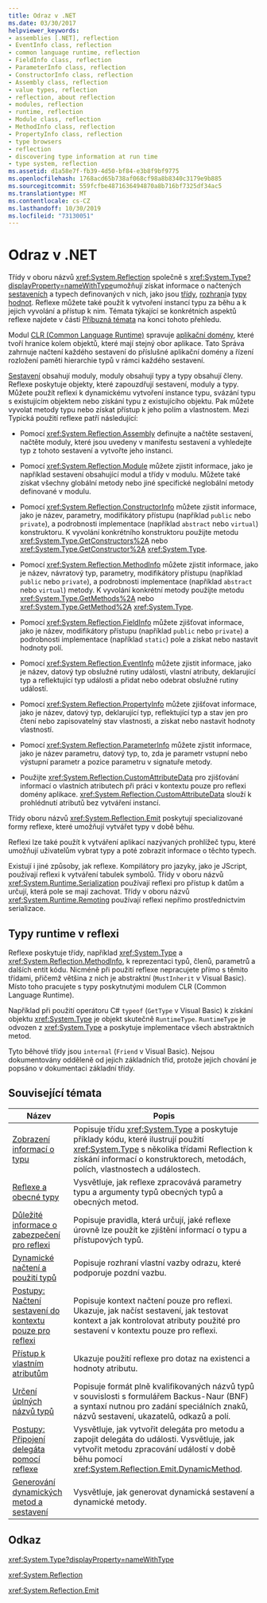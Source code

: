 ```yaml
---
title: Odraz v .NET
ms.date: 03/30/2017
helpviewer_keywords:
- assemblies [.NET], reflection
- EventInfo class, reflection
- common language runtime, reflection
- FieldInfo class, reflection
- ParameterInfo class, reflection
- ConstructorInfo class, reflection
- Assembly class, reflection
- value types, reflection
- reflection, about reflection
- modules, reflection
- runtime, reflection
- Module class, reflection
- MethodInfo class, reflection
- PropertyInfo class, reflection
- type browsers
- reflection
- discovering type information at run time
- type system, reflection
ms.assetid: d1a58e7f-fb39-4d50-bf84-e3b8f9bf9775
ms.openlocfilehash: 1768acd65b738af068cf98a8b8340c3179e9b885
ms.sourcegitcommit: 559fcfbe4871636494870a8b716bf7325df34ac5
ms.translationtype: MT
ms.contentlocale: cs-CZ
ms.lasthandoff: 10/30/2019
ms.locfileid: "73130051"
---
```

# <a name="reflection-in-net"></a>Odraz v .NET

Třídy v oboru názvů <xref:System.Reflection> společně s <xref:System.Type?displayProperty=nameWithType>umožňují získat informace o načtených [sestaveních](../../standard/assembly/index.md) a typech definovaných v nich, jako jsou [třídy](../../standard/base-types/common-type-system.md#classes), [rozhraní](../../standard/base-types/common-type-system.md#interfaces)a [typy hodnot](../../csharp/language-reference/keywords/value-types.md). Reflexe můžete také použít k vytvoření instancí typu za běhu a k jejich vyvolání a přístup k nim. Témata týkající se konkrétních aspektů reflexe najdete v části [Příbuzná témata](#related_topics) na konci tohoto přehledu.
  
Modul [CLR (Common Language Runtime)](../../standard/clr.md) spravuje [aplikační domény](../app-domains/application-domains.md), které tvoří hranice kolem objektů, které mají stejný obor aplikace. Tato Správa zahrnuje načtení každého sestavení do příslušné aplikační domény a řízení rozložení paměti hierarchie typů v rámci každého sestavení.  
  
[Sestavení](../app-domains/index.md) obsahují moduly, moduly obsahují typy a typy obsahují členy. Reflexe poskytuje objekty, které zapouzdřují sestavení, moduly a typy. Můžete použít reflexi k dynamickému vytvoření instance typu, svázání typu s existujícím objektem nebo získání typu z existujícího objektu. Pak můžete vyvolat metody typu nebo získat přístup k jeho polím a vlastnostem. Mezi Typická použití reflexe patří následující:  
  
- Pomocí <xref:System.Reflection.Assembly> definujte a načtěte sestavení, načtěte moduly, které jsou uvedeny v manifestu sestavení a vyhledejte typ z tohoto sestavení a vytvořte jeho instanci.  
  
- Pomocí <xref:System.Reflection.Module> můžete zjistit informace, jako je například sestavení obsahující modul a třídy v modulu. Můžete také získat všechny globální metody nebo jiné specifické neglobální metody definované v modulu.  
  
- Pomocí <xref:System.Reflection.ConstructorInfo> můžete zjistit informace, jako je název, parametry, modifikátory přístupu (například `public` nebo `private`), a podrobnosti implementace (například `abstract` nebo `virtual`) konstruktoru. K vyvolání konkrétního konstruktoru použijte metodu <xref:System.Type.GetConstructors%2A> nebo <xref:System.Type.GetConstructor%2A> <xref:System.Type>.  
  
- Pomocí <xref:System.Reflection.MethodInfo> můžete zjistit informace, jako je název, návratový typ, parametry, modifikátory přístupu (například `public` nebo `private`), a podrobnosti implementace (například `abstract` nebo `virtual`) metody. K vyvolání konkrétní metody použijte metodu <xref:System.Type.GetMethods%2A> nebo <xref:System.Type.GetMethod%2A> <xref:System.Type>.  
  
- Pomocí <xref:System.Reflection.FieldInfo> můžete zjišťovat informace, jako je název, modifikátory přístupu (například `public` nebo `private`) a podrobnosti implementace (například `static`) pole a získat nebo nastavit hodnoty polí.  
  
- Pomocí <xref:System.Reflection.EventInfo> můžete zjistit informace, jako je název, datový typ obslužné rutiny události, vlastní atributy, deklarující typ a reflektující typ události a přidat nebo odebrat obslužné rutiny událostí.  
  
- Pomocí <xref:System.Reflection.PropertyInfo> můžete zjišťovat informace, jako je název, datový typ, deklarující typ, reflektující typ a stav jen pro čtení nebo zapisovatelný stav vlastnosti, a získat nebo nastavit hodnoty vlastností.  
  
- Pomocí <xref:System.Reflection.ParameterInfo> můžete zjistit informace, jako je název parametru, datový typ, to, zda je parametr vstupní nebo výstupní parametr a pozice parametru v signatuře metody.  
  
- Použijte <xref:System.Reflection.CustomAttributeData> pro zjišťování informací o vlastních atributech při práci v kontextu pouze pro reflexi domény aplikace. <xref:System.Reflection.CustomAttributeData> slouží k prohlédnutí atributů bez vytváření instancí.  
  
Třídy oboru názvů <xref:System.Reflection.Emit> poskytují specializované formy reflexe, které umožňují vytvářet typy v době běhu.  
  
Reflexi lze také použít k vytváření aplikací nazývaných prohlížeč typu, které umožňují uživatelům vybrat typy a poté zobrazit informace o těchto typech.  
  
Existují i jiné způsoby, jak reflexe. Kompilátory pro jazyky, jako je JScript, používají reflexi k vytváření tabulek symbolů. Třídy v oboru názvů <xref:System.Runtime.Serialization> používají reflexi pro přístup k datům a určují, která pole se mají zachovat. Třídy v oboru názvů <xref:System.Runtime.Remoting> používají reflexi nepřímo prostřednictvím serializace.  
  
## <a name="runtime-types-in-reflection"></a>Typy runtime v reflexi  
Reflexe poskytuje třídy, například <xref:System.Type> a <xref:System.Reflection.MethodInfo>, k reprezentaci typů, členů, parametrů a dalších entit kódu. Nicméně při použití reflexe nepracujete přímo s těmito třídami, přičemž většina z nich je abstraktní (`MustInherit` v Visual Basic). Místo toho pracujete s typy poskytnutými modulem CLR (Common Language Runtime).  
  
Například při použití operátoru C# `typeof` (`GetType` v Visual Basic) k získání objektu <xref:System.Type> je objekt skutečně `RuntimeType`. `RuntimeType` je odvozen z <xref:System.Type> a poskytuje implementace všech abstraktních metod.  
  
Tyto běhové třídy jsou `internal` (`Friend` v Visual Basic). Nejsou dokumentovány odděleně od jejich základních tříd, protože jejich chování je popsáno v dokumentaci základní třídy.  
  
<a name="related_topics"></a>   

## <a name="related-topics"></a>Související témata  
  
|Název|Popis|  
|-----------|-----------------|  
|[Zobrazení informací o typu](viewing-type-information.md)|Popisuje třídu <xref:System.Type> a poskytuje příklady kódu, které ilustrují použití <xref:System.Type> s několika třídami Reflection k získání informací o konstruktorech, metodách, polích, vlastnostech a událostech.|  
|[Reflexe a obecné typy](reflection-and-generic-types.md)|Vysvětluje, jak reflexe zpracovává parametry typu a argumenty typů obecných typů a obecných metod.|  
|[Důležité informace o zabezpečení pro reflexi](security-considerations-for-reflection.md)|Popisuje pravidla, která určují, jaké reflexe úrovně lze použít ke zjištění informací o typu a přístupových typů.|  
|[Dynamické načtení a použití typů](dynamically-loading-and-using-types.md)|Popisuje rozhraní vlastní vazby odrazu, které podporuje pozdní vazbu.|  
|[Postupy: Načtení sestavení do kontextu pouze pro reflexi](how-to-load-assemblies-into-the-reflection-only-context.md)|Popisuje kontext načtení pouze pro reflexi. Ukazuje, jak načíst sestavení, jak testovat kontext a jak kontrolovat atributy použité pro sestavení v kontextu pouze pro reflexi.|  
|[Přístup k vlastním atributům](accessing-custom-attributes.md)|Ukazuje použití reflexe pro dotaz na existenci a hodnoty atributu.|  
|[Určení úplných názvů typů](specifying-fully-qualified-type-names.md)|Popisuje formát plně kvalifikovaných názvů typů v souvislosti s formulářem Backus-Naur (BNF) a syntaxí nutnou pro zadání speciálních znaků, názvů sestavení, ukazatelů, odkazů a polí.|  
|[Postupy: Připojení delegáta pomocí reflexe](how-to-hook-up-a-delegate-using-reflection.md)|Vysvětluje, jak vytvořit delegáta pro metodu a zapojit delegáta do události. Vysvětluje, jak vytvořit metodu zpracování událostí v době běhu pomocí <xref:System.Reflection.Emit.DynamicMethod>.|  
|[Generování dynamických metod a sestavení](emitting-dynamic-methods-and-assemblies.md)|Vysvětluje, jak generovat dynamická sestavení a dynamické metody.|  
  
## <a name="reference"></a>Odkaz  

<xref:System.Type?displayProperty=nameWithType>  
  
<xref:System.Reflection>  
  
<xref:System.Reflection.Emit>  
